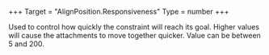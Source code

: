 +++
Target = "AlignPosition.Responsiveness"
Type = number
+++

Used to control how quickly the constraint will reach its goal. Higher values will cause the attachments to move together quicker. Value can be between 5 and 200.